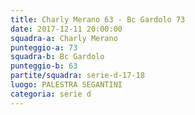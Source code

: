 ```yaml
---
title: Charly Merano 63 - Bc Gardolo 73
date: 2017-12-11 20:00:00
squadra-a: Charly Merano
punteggio-a: 73
squadra-b: Bc Gardolo
punteggio-b: 63
partite/squadra: serie-d-17-18
luogo: PALESTRA SEGANTINI
categoria: serie d
---
```

